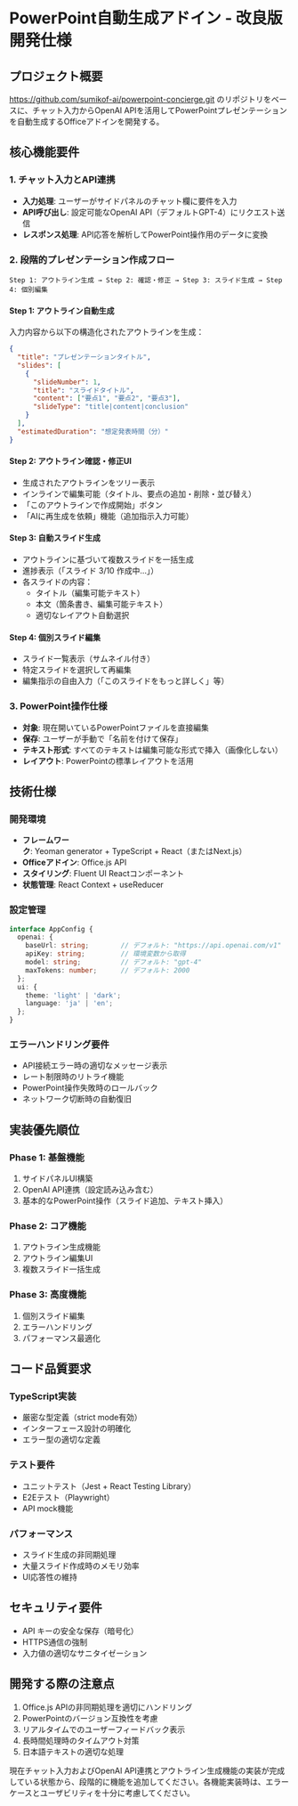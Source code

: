 # PowerPoint自動生成アドイン - 改良版開発仕様

## プロジェクト概要

https://github.com/sumikof-ai/powerpoint-concierge.git のリポジトリをベースに、チャット入力からOpenAI APIを活用してPowerPointプレゼンテーションを自動生成するOfficeアドインを開発する。

## 核心機能要件

### 1. チャット入力とAPI連携

- **入力処理**: ユーザーがサイドパネルのチャット欄に要件を入力
- **API呼び出し**: 設定可能なOpenAI API（デフォルトGPT-4）にリクエスト送信
- **レスポンス処理**: API応答を解析してPowerPoint操作用のデータに変換

### 2. 段階的プレゼンテーション作成フロー

```
Step 1: アウトライン生成 → Step 2: 確認・修正 → Step 3: スライド生成 → Step 4: 個別編集
```

#### Step 1: アウトライン自動生成

入力内容から以下の構造化されたアウトラインを生成：

```json
{
  "title": "プレゼンテーションタイトル",
  "slides": [
    {
      "slideNumber": 1,
      "title": "スライドタイトル",
      "content": ["要点1", "要点2", "要点3"],
      "slideType": "title|content|conclusion"
    }
  ],
  "estimatedDuration": "想定発表時間（分）"
}
```

#### Step 2: アウトライン確認・修正UI

- 生成されたアウトラインをツリー表示
- インラインで編集可能（タイトル、要点の追加・削除・並び替え）
- 「このアウトラインで作成開始」ボタン
- 「AIに再生成を依頼」機能（追加指示入力可能）

#### Step 3: 自動スライド生成

- アウトラインに基づいて複数スライドを一括生成
- 進捗表示（「スライド 3/10 作成中...」）
- 各スライドの内容：
  - タイトル（編集可能テキスト）
  - 本文（箇条書き、編集可能テキスト）
  - 適切なレイアウト自動選択

#### Step 4: 個別スライド編集

- スライド一覧表示（サムネイル付き）
- 特定スライドを選択して再編集
- 編集指示の自由入力（「このスライドをもっと詳しく」等）

### 3. PowerPoint操作仕様

- **対象**: 現在開いているPowerPointファイルを直接編集
- **保存**: ユーザーが手動で「名前を付けて保存」
- **テキスト形式**: すべてのテキストは編集可能な形式で挿入（画像化しない）
- **レイアウト**: PowerPointの標準レイアウトを活用

## 技術仕様

### 開発環境

- **フレームワーク**: Yeoman generator + TypeScript + React（またはNext.js）
- **Officeアドイン**: Office.js API
- **スタイリング**: Fluent UI Reactコンポーネント
- **状態管理**: React Context + useReducer

### 設定管理

```typescript
interface AppConfig {
  openai: {
    baseUrl: string;        // デフォルト: "https://api.openai.com/v1"
    apiKey: string;         // 環境変数から取得
    model: string;          // デフォルト: "gpt-4"
    maxTokens: number;      // デフォルト: 2000
  };
  ui: {
    theme: 'light' | 'dark';
    language: 'ja' | 'en';
  };
}
```

### エラーハンドリング要件

- API接続エラー時の適切なメッセージ表示
- レート制限時のリトライ機能
- PowerPoint操作失敗時のロールバック
- ネットワーク切断時の自動復旧

## 実装優先順位

### Phase 1: 基盤機能

1. サイドパネルUI構築
2. OpenAI API連携（設定読み込み含む）
3. 基本的なPowerPoint操作（スライド追加、テキスト挿入）

### Phase 2: コア機能

1. アウトライン生成機能
2. アウトライン編集UI
3. 複数スライド一括生成

### Phase 3: 高度機能

1. 個別スライド編集
2. エラーハンドリング
3. パフォーマンス最適化

## コード品質要求

### TypeScript実装

- 厳密な型定義（strict mode有効）
- インターフェース設計の明確化
- エラー型の適切な定義

### テスト要件

- ユニットテスト（Jest + React Testing Library）
- E2Eテスト（Playwright）
- API mock機能

### パフォーマンス

- スライド生成の非同期処理
- 大量スライド作成時のメモリ効率
- UI応答性の維持

## セキュリティ要件

- API キーの安全な保存（暗号化）
- HTTPS通信の強制
- 入力値の適切なサニタイゼーション

## 開発する際の注意点

1. Office.js APIの非同期処理を適切にハンドリング
2. PowerPointのバージョン互換性を考慮
3. リアルタイムでのユーザーフィードバック表示
4. 長時間処理時のタイムアウト対策
5. 日本語テキストの適切な処理

現在チャット入力およびOpenAI API連携とアウトライン生成機能の実装が完成している状態から、段階的に機能を追加してください。各機能実装時は、エラーケースとユーザビリティを十分に考慮してください。